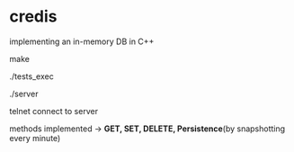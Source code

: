 # credis
implementing an in-memory DB in C++

make

./tests_exec

./server

telnet connect to server

methods implemented -> **GET, SET, DELETE, Persistence**(by snapshotting every minute)